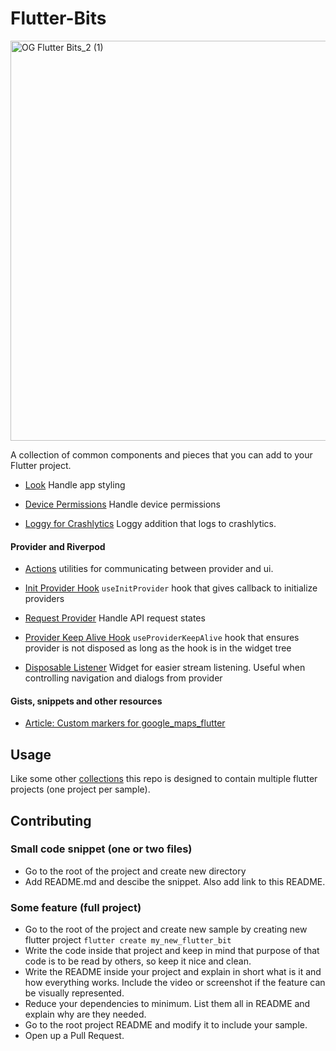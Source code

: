 # Flutter-Bits

<img width="640" alt="OG Flutter Bits_2 (1)" src="https://user-images.githubusercontent.com/5460328/129521694-813cafba-68ca-49d8-a55e-5bbd3af58eb3.png">

A collection of common components and pieces that you can add to your Flutter project.

- [Look](https://github.com/infinum/Flutter-Bits/blob/master/look)
Handle app styling

- [Device Permissions](https://github.com/infinum/flutter-bits/tree/master/device_permissions)
Handle device permissions

- [Loggy for Crashlytics](https://github.com/infinum/flutter-bits/tree/master/loggy_crashlytics)
Loggy addition that logs to crashlytics.

#### Provider and Riverpod

- [Actions](actions/README.md) utilities for communicating between provider and ui.

- [Init Provider Hook](https://github.com/infinum/flutter-bits/tree/master/init_provider_hook)
`useInitProvider` hook that gives callback to initialize providers

- [Request Provider](https://github.com/infinum/flutter-bits/tree/master/request_provider)
Handle API request states

- [Provider Keep Alive Hook](https://github.com/infinum/flutter-bits/tree/master/provider_keep_alive_hook)
`useProviderKeepAlive` hook that ensures provider is not disposed as long as the hook is in the widget tree

- [Disposable Listener](https://github.com/infinum/flutter-bits/tree/master/disposable_listener)
Widget for easier stream listening. Useful when controlling navigation and dialogs from provider

#### Gists, snippets and other resources

- [Article: Custom markers for google_maps_flutter](https://infinum.com/the-capsized-eight/creating-custom-markers-on-google-maps-in-flutter-apps)

## Usage

Like some other [collections](https://github.com/gskinnerTeam/flutter_vignettes) this repo is designed to contain multiple flutter projects (one project per sample).

## Contributing

### Small code snippet (one or two files)
- Go to the root of the project and create new directory
- Add README.md and descibe the snippet. Also add link to this README.

### Some feature (full project)
- Go to the root of the project and create new sample by creating new flutter project `flutter create my_new_flutter_bit`
- Write the code inside that project and keep in mind that purpose of that code is to be read by others, so keep it nice and clean.
- Write the README inside your project and explain in short what is it and how everything works. Include the video or screenshot if the feature can be visually represented.
- Reduce your dependencies to minimum. List them all in README and explain why are they needed.
- Go to the root project README and modify it to include your sample.
- Open up a Pull Request.
